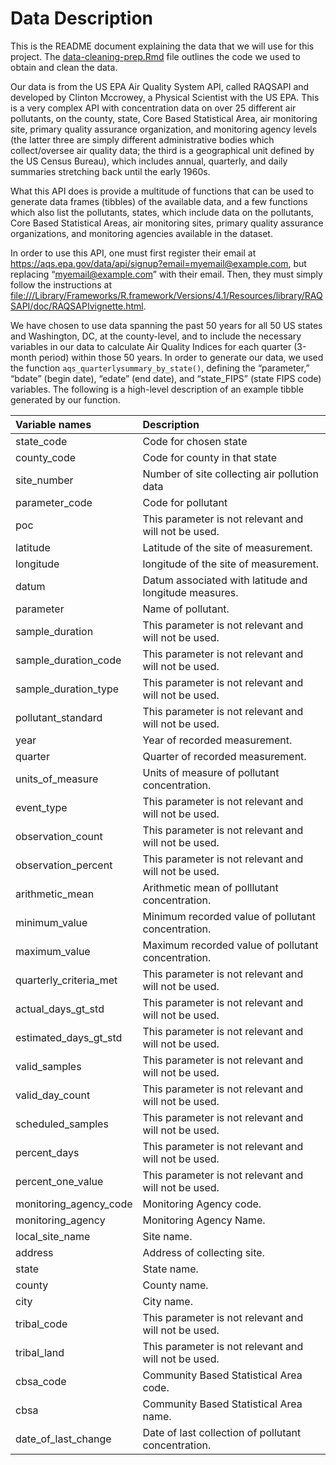 Data Description
================

This is the README document explaining the data that we will use for
this project. The [data-cleaning-prep.Rmd](data-cleaning-prep.Rmd) file
outlines the code we used to obtain and clean the data.

Our data is from the US EPA Air Quality System API, called RAQSAPI and
developed by Clinton Mccrowey, a Physical Scientist with the US EPA.
This is a very complex API with concentration data on over 25 different
air pollutants, on the county, state, Core Based Statistical Area, air
monitoring site, primary quality assurance organization, and monitoring
agency levels (the latter three are simply different administrative
bodies which collect/oversee air quality data; the third is a
geographical unit defined by the US Census Bureau), which includes
annual, quarterly, and daily summaries stretching back until the early
1960s.

What this API does is provide a multitude of functions that can be used
to generate data frames (tibbles) of the available data, and a few
functions which also list the pollutants, states, which include data on
the pollutants, Core Based Statistical Areas, air monitoring sites,
primary quality assurance organizations, and monitoring agencies
available in the dataset.

In order to use this API, one must first register their email at
<https://aqs.epa.gov/data/api/signup?email=myemail@example.com>, but
replacing “<myemail@example.com>” with their email. Then, they must
simply follow the instructions at
<file:///Library/Frameworks/R.framework/Versions/4.1/Resources/library/RAQSAPI/doc/RAQSAPIvignette.html>.

We have chosen to use data spanning the past 50 years for all 50 US
states and Washington, DC, at the county-level, and to include the
necessary variables in our data to calculate Air Quality Indices for
each quarter (3-month period) within those 50 years. In order to
generate our data, we used the function
`aqs_quarterlysummary_by_state()`, defining the “parameter,” “bdate”
(begin date), “edate” (end date), and “state_FIPS” (state FIPS code)
variables. The following is a high-level description of an example
tibble generated by our function.

| Variable names         | Description                                            |
|:-----------------------|:-------------------------------------------------------|
| state_code             | Code for chosen state                                  |
| county_code            | Code for county in that state                          |
| site_number            | Number of site collecting air pollution data           |
| parameter_code         | Code for pollutant                                     |
| poc                    | This parameter is not relevant and will not be used.   |
| latitude               | Latitude of the site of measurement.                   |
| longitude              | longitude of the site of measurement.                  |
| datum                  | Datum associated with latitude and longitude measures. |
| parameter              | Name of pollutant.                                     |
| sample_duration        | This parameter is not relevant and will not be used.   |
| sample_duration_code   | This parameter is not relevant and will not be used.   |
| sample_duration_type   | This parameter is not relevant and will not be used.   |
| pollutant_standard     | This parameter is not relevant and will not be used.   |
| year                   | Year of recorded measurement.                          |
| quarter                | Quarter of recorded measurement.                       |
| units_of_measure       | Units of measure of pollutant concentration.           |
| event_type             | This parameter is not relevant and will not be used.   |
| observation_count      | This parameter is not relevant and will not be used.   |
| observation_percent    | This parameter is not relevant and will not be used.   |
| arithmetic_mean        | Arithmetic mean of polllutant concentration.           |
| minimum_value          | Minimum recorded value of pollutant concentration.     |
| maximum_value          | Maximum recorded value of pollutant concentration.     |
| quarterly_criteria_met | This parameter is not relevant and will not be used.   |
| actual_days_gt_std     | This parameter is not relevant and will not be used.   |
| estimated_days_gt_std  | This parameter is not relevant and will not be used.   |
| valid_samples          | This parameter is not relevant and will not be used.   |
| valid_day_count        | This parameter is not relevant and will not be used.   |
| scheduled_samples      | This parameter is not relevant and will not be used.   |
| percent_days           | This parameter is not relevant and will not be used.   |
| percent_one_value      | This parameter is not relevant and will not be used.   |
| monitoring_agency_code | Monitoring Agency code.                                |
| monitoring_agency      | Monitoring Agency Name.                                |
| local_site_name        | Site name.                                             |
| address                | Address of collecting site.                            |
| state                  | State name.                                            |
| county                 | County name.                                           |
| city                   | City name.                                             |
| tribal_code            | This parameter is not relevant and will not be used.   |
| tribal_land            | This parameter is not relevant and will not be used.   |
| cbsa_code              | Community Based Statistical Area code.                 |
| cbsa                   | Community Based Statistical Area name.                 |
| date_of_last_change    | Date of last collection of pollutant concentration.    |
